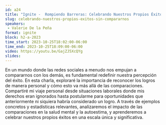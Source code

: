 ```yaml
---
id: a24
title: "Ignite -  Rompiendo Barreras: Celebrando Nuestros Propios Éxitos sin Compararnos"
slug: celebrando-nuestros-propios-exitos-sin-compararnos
speakers:
 - Valerie De la Peña
format: ignite
block: h2-a-2023
time_start: 2023-10-25T18:02:00-06:00
time_end: 2023-10-25T18:09:00-06:00
video: https://youtu.be/GajZJ5XcQYg
slides:
---
```


En un mundo donde las redes sociales a menudo nos empujan a compararnos con los demás, es fundamental redefinir nuestra percepción del éxito. En esta charla, exploraré la importancia de reconocer los logros de manera personal y cómo esto va más allá de las comparaciones. Compartiré mi viaje personal desde situaciones laborales donde mis derechos eran ignorados hasta postularme para oportunidades que anteriormente ni siquiera habría considerado un logro. A través de ejemplos concretos y estadísticas relevantes, analizaremos el impacto de las comparaciones en la salud mental y la autoestima, y aprenderemos a celebrar nuestros propios éxitos en una escala única y significativa.
